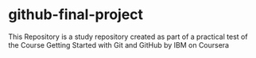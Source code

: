 # github-final-project
This Repository is a study repository created as part of a practical test of the Course Getting Started with Git and GitHub by IBM on Coursera

